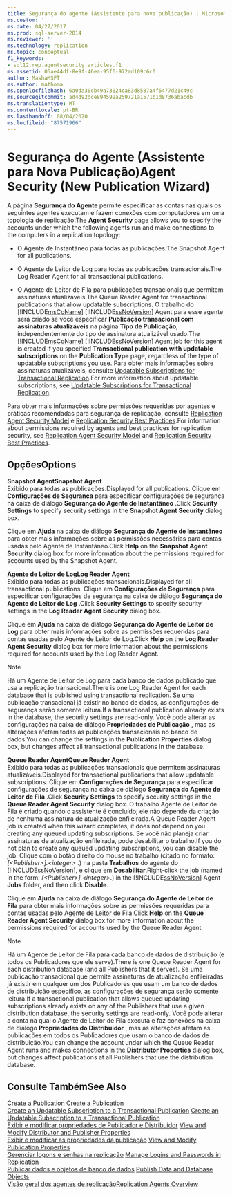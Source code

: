 ```yaml
---
title: Segurança do agente (Assistente para nova publicação) | Microsoft Docs
ms.custom: ''
ms.date: 04/27/2017
ms.prod: sql-server-2014
ms.reviewer: ''
ms.technology: replication
ms.topic: conceptual
f1_keywords:
- sql12.rep.agentsecurity.articles.f1
ms.assetid: 05ae44df-8e9f-46ea-95f6-972ad109c6c0
author: MashaMSFT
ms.author: mathoma
ms.openlocfilehash: 6a0da30cb49a73024ca83d8587a4f6477d21c49c
ms.sourcegitcommit: ad4d92dce894592a259721a1571b1d8736abacdb
ms.translationtype: MT
ms.contentlocale: pt-BR
ms.lasthandoff: 08/04/2020
ms.locfileid: "87571966"
---
```

# <a name="agent-security-new-publication-wizard"></a><span data-ttu-id="ca952-102">Segurança do Agente (Assistente para Nova Publicação)</span><span class="sxs-lookup"><span data-stu-id="ca952-102">Agent Security (New Publication Wizard)</span></span>
  <span data-ttu-id="ca952-103">A página **Segurança do Agente** permite especificar as contas nas quais os seguintes agentes executam e fazem conexões com computadores em uma topologia de replicação:</span><span class="sxs-lookup"><span data-stu-id="ca952-103">The **Agent Security** page allows you to specify the accounts under which the following agents run and make connections to the computers in a replication topology:</span></span>  
  
-   <span data-ttu-id="ca952-104">O Agente de Instantâneo para todas as publicações.</span><span class="sxs-lookup"><span data-stu-id="ca952-104">The Snapshot Agent for all publications.</span></span>  
  
-   <span data-ttu-id="ca952-105">O Agente de Leitor de Log para todas as publicações transacionais.</span><span class="sxs-lookup"><span data-stu-id="ca952-105">The Log Reader Agent for all transactional publications.</span></span>  
  
-   <span data-ttu-id="ca952-106">O Agente de Leitor de Fila para publicações transacionais que permitem assinaturas atualizáveis.</span><span class="sxs-lookup"><span data-stu-id="ca952-106">The Queue Reader Agent for transactional publications that allow updatable subscriptions.</span></span> <span data-ttu-id="ca952-107">O trabalho do [!INCLUDE[msCoName](../../includes/msconame-md.md)] [!INCLUDE[ssNoVersion](../../includes/ssnoversion-md.md)] Agent para esse agente será criado se você especificar **Publicação transacional com assinaturas atualizáveis** na página **Tipo de Publicação**, independentemente do tipo de assinatura atualizável usado.</span><span class="sxs-lookup"><span data-stu-id="ca952-107">The [!INCLUDE[msCoName](../../includes/msconame-md.md)] [!INCLUDE[ssNoVersion](../../includes/ssnoversion-md.md)] Agent job for this agent is created if you specified **Transactional publication with updatable subscriptions** on the **Publication Type** page, regardless of the type of updatable subscriptions you use.</span></span> <span data-ttu-id="ca952-108">Para obter mais informações sobre assinaturas atualizáveis, consulte [Updatable Subscriptions for Transactional Replication](transactional/updatable-subscriptions-for-transactional-replication.md).</span><span class="sxs-lookup"><span data-stu-id="ca952-108">For more information about updatable subscriptions, see [Updatable Subscriptions for Transactional Replication](transactional/updatable-subscriptions-for-transactional-replication.md).</span></span>  
  
 <span data-ttu-id="ca952-109">Para obter mais informações sobre permissões requeridas por agentes e práticas recomendadas para segurança de replicação, consulte [Replication Agent Security Model](security/replication-agent-security-model.md) e [Replication Security Best Practices](security/replication-security-best-practices.md).</span><span class="sxs-lookup"><span data-stu-id="ca952-109">For information about permissions required by agents and best practices for replication security, see [Replication Agent Security Model](security/replication-agent-security-model.md) and [Replication Security Best Practices](security/replication-security-best-practices.md).</span></span>  
  
## <a name="options"></a><span data-ttu-id="ca952-110">Opções</span><span class="sxs-lookup"><span data-stu-id="ca952-110">Options</span></span>  
 <span data-ttu-id="ca952-111">**Snapshot Agent**</span><span class="sxs-lookup"><span data-stu-id="ca952-111">**Snapshot Agent**</span></span>  
 <span data-ttu-id="ca952-112">Exibido para todas as publicações.</span><span class="sxs-lookup"><span data-stu-id="ca952-112">Displayed for all publications.</span></span> <span data-ttu-id="ca952-113">Clique em **Configurações de Segurança** para especificar configurações de segurança na caixa de diálogo **Segurança do Agente de Instantâneo** .</span><span class="sxs-lookup"><span data-stu-id="ca952-113">Click **Security Settings** to specify security settings in the **Snapshot Agent Security** dialog box.</span></span>  
  
 <span data-ttu-id="ca952-114">Clique em **Ajuda** na caixa de diálogo **Segurança do Agente de Instantâneo** para obter mais informações sobre as permissões necessárias para contas usadas pelo Agente de Instantâneo.</span><span class="sxs-lookup"><span data-stu-id="ca952-114">Click **Help** on the **Snapshot Agent Security** dialog box for more information about the permissions required for accounts used by the Snapshot Agent.</span></span>  
  
 <span data-ttu-id="ca952-115">**Agente de Leitor de Log**</span><span class="sxs-lookup"><span data-stu-id="ca952-115">**Log Reader Agent**</span></span>  
 <span data-ttu-id="ca952-116">Exibido para todas as publicações transacionais.</span><span class="sxs-lookup"><span data-stu-id="ca952-116">Displayed for all transactional publications.</span></span> <span data-ttu-id="ca952-117">Clique em **Configurações de Segurança** para especificar configurações de segurança na caixa de diálogo **Segurança do Agente de Leitor de Log** .</span><span class="sxs-lookup"><span data-stu-id="ca952-117">Click **Security Settings** to specify security settings in the **Log Reader Agent Security** dialog box.</span></span>  
  
 <span data-ttu-id="ca952-118">Clique em **Ajuda** na caixa de diálogo **Segurança do Agente de Leitor de Log** para obter mais informações sobre as permissões requeridas para contas usadas pelo Agente de Leitor de Log.</span><span class="sxs-lookup"><span data-stu-id="ca952-118">Click **Help** on the **Log Reader Agent Security** dialog box for more information about the permissions required for accounts used by the Log Reader Agent.</span></span>  
  
> [!NOTE]  
>  <span data-ttu-id="ca952-119">Há um Agente de Leitor de Log para cada banco de dados publicado que usa a replicação transacional.</span><span class="sxs-lookup"><span data-stu-id="ca952-119">There is one Log Reader Agent for each database that is published using transactional replication.</span></span> <span data-ttu-id="ca952-120">Se uma publicação transacional já existir no banco de dados, as configurações de segurança serão somente leitura.</span><span class="sxs-lookup"><span data-stu-id="ca952-120">If a transactional publication already exists in the database, the security settings are read-only.</span></span> <span data-ttu-id="ca952-121">Você pode alterar as configurações na caixa de diálogo **Propriedades de Publicação** , mas as alterações afetam todas as publicações transacionais no banco de dados.</span><span class="sxs-lookup"><span data-stu-id="ca952-121">You can change the settings in the **Publication Properties** dialog box, but changes affect all transactional publications in the database.</span></span>  
  
 <span data-ttu-id="ca952-122">**Queue Reader Agent**</span><span class="sxs-lookup"><span data-stu-id="ca952-122">**Queue Reader Agent**</span></span>  
 <span data-ttu-id="ca952-123">Exibido para todas as publicações transacionais que permitem assinaturas atualizáveis.</span><span class="sxs-lookup"><span data-stu-id="ca952-123">Displayed for transactional publications that allow updatable subscriptions.</span></span> <span data-ttu-id="ca952-124">Clique em **Configurações de Segurança** para especificar configurações de segurança na caixa de diálogo **Segurança do Agente de Leitor de Fila** .</span><span class="sxs-lookup"><span data-stu-id="ca952-124">Click **Security Settings** to specify security settings in the **Queue Reader Agent Security** dialog box.</span></span> <span data-ttu-id="ca952-125">O trabalho Agente de Leitor de Fila é criado quando o assistente é concluído; ele não depende da criação de nenhuma assinatura de atualização enfileirada.</span><span class="sxs-lookup"><span data-stu-id="ca952-125">A Queue Reader Agent job is created when this wizard completes; it does not depend on you creating any queued updating subscriptions.</span></span> <span data-ttu-id="ca952-126">Se você não planeja criar assinaturas de atualização enfileirada, pode desabilitar o trabalho.</span><span class="sxs-lookup"><span data-stu-id="ca952-126">If you do not plan to create any queued updating subscriptions, you can disable the job.</span></span> <span data-ttu-id="ca952-127">Clique com o botão direito do mouse no trabalho (citado no formato: *[\<Publisher>].\<integer>* .) na pasta **Trabalhos** do agente do [!INCLUDE[ssNoVersion](../../includes/ssnoversion-md.md)], e clique em **Desabilitar**.</span><span class="sxs-lookup"><span data-stu-id="ca952-127">Right-click the job (named in the form: *[\<Publisher>].\<integer>*.) in the [!INCLUDE[ssNoVersion](../../includes/ssnoversion-md.md)] Agent **Jobs** folder, and then click **Disable**.</span></span>  
  
 <span data-ttu-id="ca952-128">Clique em **Ajuda** na caixa de diálogo **Segurança do Agente de Leitor de Fila** para obter mais informações sobre as permissões requeridas para contas usadas pelo Agente de Leitor de Fila.</span><span class="sxs-lookup"><span data-stu-id="ca952-128">Click **Help** on the **Queue Reader Agent Security** dialog box for more information about the permissions required for accounts used by the Queue Reader Agent.</span></span>  
  
> [!NOTE]  
>  <span data-ttu-id="ca952-129">Há um Agente de Leitor de Fila para cada banco de dados de distribuição (e todos os Publicadores que ele serve).</span><span class="sxs-lookup"><span data-stu-id="ca952-129">There is one Queue Reader Agent for each distribution database (and all Publishers that it serves).</span></span> <span data-ttu-id="ca952-130">Se uma publicação transacional que permite assinaturas de atualização enfileiradas já existir em qualquer um dos Publicadores que usam um banco de dados de distribuição específico, as configurações de segurança serão somente leitura.</span><span class="sxs-lookup"><span data-stu-id="ca952-130">If a transactional publication that allows queued updating subscriptions already exists on any of the Publishers that use a given distribution database, the security settings are read-only.</span></span> <span data-ttu-id="ca952-131">Você pode alterar a conta na qual o Agente de Leitor de Fila executa e faz conexões na caixa de diálogo **Propriedades do Distribuidor** , mas as alterações afetam as publicações em todos os Publicadores que usam o banco de dados de distribuição.</span><span class="sxs-lookup"><span data-stu-id="ca952-131">You can change the account under which the Queue Reader Agent runs and makes connections in the **Distributor Properties** dialog box, but changes affect publications at all Publishers that use the distribution database.</span></span>  
  
## <a name="see-also"></a><span data-ttu-id="ca952-132">Consulte Também</span><span class="sxs-lookup"><span data-stu-id="ca952-132">See Also</span></span>  
 <span data-ttu-id="ca952-133">[Create a Publication](publish/create-a-publication.md) </span><span class="sxs-lookup"><span data-stu-id="ca952-133">[Create a Publication](publish/create-a-publication.md) </span></span>  
 <span data-ttu-id="ca952-134">[Create an Updatable Subscription to a Transactional Publication](publish/create-an-updatable-subscription-to-a-transactional-publication.md) </span><span class="sxs-lookup"><span data-stu-id="ca952-134">[Create an Updatable Subscription to a Transactional Publication](publish/create-an-updatable-subscription-to-a-transactional-publication.md) </span></span>  
 <span data-ttu-id="ca952-135">[Exibir e modificar propriedades de Publicador e Distribuidor](view-and-modify-distributor-and-publisher-properties.md) </span><span class="sxs-lookup"><span data-stu-id="ca952-135">[View and Modify Distributor and Publisher Properties](view-and-modify-distributor-and-publisher-properties.md) </span></span>  
 <span data-ttu-id="ca952-136">[Exibir e modificar as propriedades da publicação](publish/view-and-modify-publication-properties.md) </span><span class="sxs-lookup"><span data-stu-id="ca952-136">[View and Modify Publication Properties](publish/view-and-modify-publication-properties.md) </span></span>  
 <span data-ttu-id="ca952-137">[Gerenciar logons e senhas na replicação](security/identity-and-access-control-replication.md#manage-logins-and-passwords-in-replication) </span><span class="sxs-lookup"><span data-stu-id="ca952-137">[Manage Logins and Passwords in Replication](security/identity-and-access-control-replication.md#manage-logins-and-passwords-in-replication) </span></span>  
 <span data-ttu-id="ca952-138">[Publicar dados e objetos de banco de dados](publish/publish-data-and-database-objects.md) </span><span class="sxs-lookup"><span data-stu-id="ca952-138">[Publish Data and Database Objects](publish/publish-data-and-database-objects.md) </span></span>  
 [<span data-ttu-id="ca952-139">Visão geral dos agentes de replicação</span><span class="sxs-lookup"><span data-stu-id="ca952-139">Replication Agents Overview</span></span>](agents/replication-agents-overview.md)  
  
  
